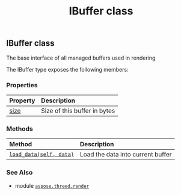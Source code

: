 ﻿---
title: IBuffer class
second_title: Aspose.3D for Python via .NET API References
description: 
type: docs
weight: 60
url: /python-net/aspose.threed.render/ibuffer/
is_root: false
---

## IBuffer class

The base interface of all managed buffers used in rendering



The IBuffer type exposes the following members:

### Properties
| Property | Description |
| :- | :- |
| [size](/3d/python-net/aspose.threed.render/ibuffer/size) | Size of this buffer in bytes |


### Methods
| Method | Description |
| :- | :- |
| [`load_data(self, data)`](/3d/python-net/aspose.threed.render/ibuffer/load_data/#bytes) | Load the data into current buffer |



### See Also
* module [`aspose.threed.render`](..)
